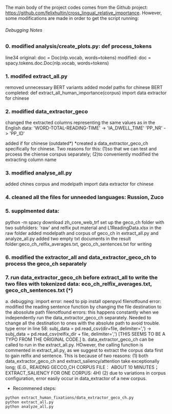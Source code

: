 The main body of the project codes comes from the Github project: https://github.com/felixhultin/cross_lingual_relative_importance.
However, some modifications are made in order to get the script running:
###### Debugging Notes
### 0. modified analysis/create_plots.py: def process_tokens
line34
original:
doc = Doc(nlp.vocab, words=tokens)
modified:
doc = spacy.tokens.doc.Doc(nlp.vocab, words=tokens)


### 1. modifed extract_all.py
  removed unnecessary BERT variants
  added model paths for chinese BERT
  completed: def extract_all_human_importance(corpus)
  import data extractor for chinese

### 2. modified data_extractor_geco
  changed the extracted columns representing the same values as in the English data:
    'WORD-TOTAL-READING-TIME' -> 'IA_DWELL_TIME'
    'PP_NR' -> 'PP_ID'
    
  added if for chinese (outdated*)
  *created a data_extractor_geco_ch specifically for chinese. Two reasons for  this:
    (1)so that we can test and prcoess the chiense corspus separately;
    (2)to conveniently modified the extracting column name

### 3. modified analyse_all.py
  added chines corpus and modelpath
  import data extractor for chinese

### 4. cleaned all the files for unneeded languages: Russion, Zuco

### 5. supplmented data:
  python -m spacy download zh_core_web_trf
  set up the geco_ch folder with two subfolders: 'raw' and relfix
  put material and L1ReadingData.xlsx in the raw folder
  added modelpath and corpus of geco_ch in extract_all.py and analyze_all.py
  added two empty txt documents in the result folder:geco_ch_relfix_averages.txt, geco_ch_sentences.txt for writing

### 6. modified the extractor_all and data_extractor_geco_ch to process the geco_ch separately

### 7. run data_extractor_geco_ch before extract_all to write the two files with tokenized data: eco_ch_relfix_averages.txt, geco_ch_sentences.txt (*)
  a. debugging: 
    import error: need to pip install openpyxl
    filenotfound error: modified the reading sentence function by changing the file destination to the abosolute path
    filenotfound errors: this happens constantly when we independently run the data_extractor_geco_ch separately. Needed to change all the destination to ones with the absolute path to avoid trouble.
    type error in line 58:  subj_data = pd.read_csv(dir+file, delimiter=',') -> subj_data = pd.read_csv(relfix_dir + file, delimiter=',') [THIS SEEMS TO BE A TYPO FROM THE ORIGINAL CODE.]
  b. data_extractor_geco_ch can be called to run in the extract_all.py. HOwever, the calling function is commented in extract_all.py, as we suggest to extract the corpus data first to gain relfix and sentence. This is because of two reasons:
    (1) both data_extractor_geco_ch and extract_saliency/attention take exceptionally long; (E.G., REAIDNG GECCO_CH CORPUS FILE： ABOUT 10 MINUTES； EXTRACT_SALIENCY FOR ONE CORPUS: 4H)
    (2) due to variations in corpus configuration, error easily occur in data_extractor of a new corpus.
    
- Recommened steps:

```
python extract_human_fixations/data_extractor_geco_ch.py
python extract_all.py
python analyze_all.py
```
